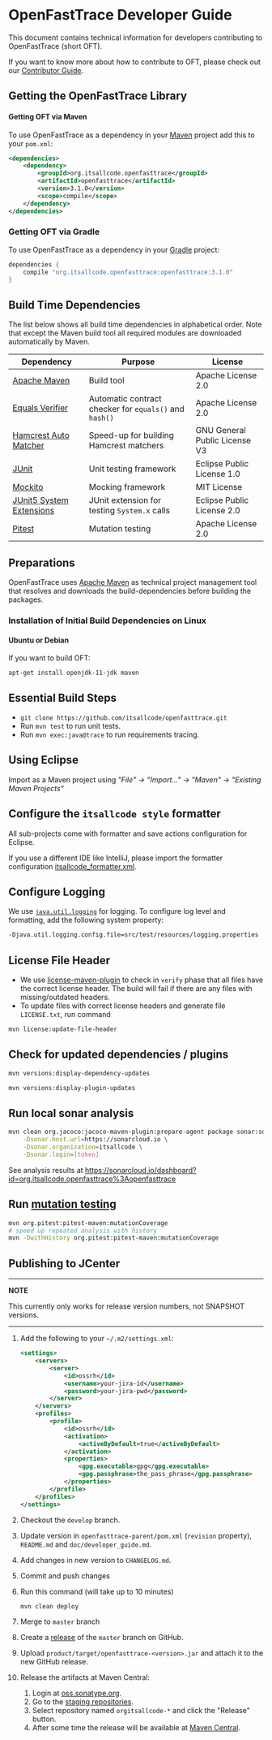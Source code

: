 # OpenFastTrace Developer Guide

This document contains technical information for developers contributing to OpenFastTrace (short OFT).

If you want to know more about how to contribute to OFT, please check out our [Contributor Guide](../CONTRIBUTING.md).

## Getting the OpenFastTrace Library

#### Getting OFT via Maven

To use OpenFastTrace as a dependency in your [Maven](https://maven.apache.org) project add this to your `pom.xml`:

```xml
<dependencies>
    <dependency>
        <groupId>org.itsallcode.openfasttrace</groupId>
        <artifactId>openfasttrace</artifactId>
        <version>3.1.0</version>
        <scope>compile</scope>
    </dependency>
</dependencies>
```

### Getting OFT via Gradle

To use OpenFastTrace as a dependency in your [Gradle](https://gradle.org/) project:

```groovy
dependencies {
    compile "org.itsallcode.openfasttrace:openfasttrace:3.1.0"
}
```

## Build Time Dependencies

The list below shows all build time dependencies in alphabetical order. Note that except the Maven build tool all required modules are downloaded automatically by Maven.

| Dependency                                                                   | Purpose                                                | License                       |
-------------------------------------------------------------------------------|--------------------------------------------------------|--------------------------------
| [Apache Maven](https://maven.apache.org/)                                    | Build tool                                             | Apache License 2.0            |
| [Equals Verifier](https://github.com/jqno/equalsverifier)                    | Automatic contract checker for `equals()` and `hash()` | Apache License 2.0            |
| [Hamcrest Auto Matcher](https://github.com/itsallcode/hamcrest-auto-matcher) | Speed-up for building Hamcrest matchers                | GNU General Public License V3 |
| [JUnit](https://junit.org/junit5)                                            | Unit testing framework                                 | Eclipse Public License 1.0    |
| [Mockito](http://site.mockito.org/)                                          | Mocking framework                                      | MIT License                   |
| [JUnit5 System Extensions](https://github.com/itsallcode/junit5-system-extensions) | JUnit extension for testing `System.x` calls    | Eclipse Public License 2.0     |
| [Pitest](http://pitest.org/)                                                 | Mutation testing                                       | Apache License 2.0            |

## Preparations

OpenFastTrace uses [Apache Maven](https://maven.apache.org) as technical project management tool that resolves and downloads the build-dependencies before building the packages.

### Installation of Initial Build Dependencies on Linux

#### Ubuntu or Debian

If you want to build OFT:

    apt-get install openjdk-11-jdk maven

## Essential Build Steps

* `git clone https://github.com/itsallcode/openfasttrace.git`
* Run `mvn test` to run unit tests.
* Run `mvn exec:java@trace` to run requirements tracing.

## Using Eclipse

Import as a Maven project using *"File" &rarr; "Import..." &rarr; "Maven" &rarr; "Existing Maven Projects"*

## Configure the `itsallcode style` formatter

All sub-projects come with formatter and save actions configuration for Eclipse.

If you use a different IDE like IntelliJ, please import the formatter configuration [itsallcode_formatter.xml](itsallcode_formatter.xml).

## Configure Logging

We use [`java.util.logging`](https://docs.oracle.com/javase/8/docs/technotes/guides/logging/overview.html) for logging. To configure log level and formatting, add the following system property:

```bash
-Djava.util.logging.config.file=src/test/resources/logging.properties
```

## License File Header

* We use [license-maven-plugin](http://www.mojohaus.org/license-maven-plugin) to check in `verify` phase that all files have the correct license header. The build will fail if there are any files with missing/outdated headers.
* To update files with correct license headers and generate file `LICENSE.txt`, run command

```bash
mvn license:update-file-header
```

## Check for updated dependencies / plugins

```bash
mvn versions:display-dependency-updates
```

```bash
mvn versions:display-plugin-updates
```

## Run local sonar analysis

```bash
mvn clean org.jacoco:jacoco-maven-plugin:prepare-agent package sonar:sonar \
    -Dsonar.host.url=https://sonarcloud.io \
    -Dsonar.organization=itsallcode \
    -Dsonar.login=[token]
```

See analysis results at https://sonarcloud.io/dashboard?id=org.itsallcode.openfasttrace%3Aopenfasttrace

## Run [mutation testing](http://pitest.org)

```bash
mvn org.pitest:pitest-maven:mutationCoverage
# speed up repeated analysis with history
mvn -DwithHistory org.pitest:pitest-maven:mutationCoverage
```

## Publishing to JCenter

---
**NOTE**

This currently only works for release version numbers, not SNAPSHOT versions.

---

1. Add the following to your `~/.m2/settings.xml`:

    ```xml
    <settings>
        <servers>
            <server>
                <id>ossrh</id>
                <username>your-jira-id</username>
                <password>your-jira-pwd</password>
            </server>
        </servers>
        <profiles>
            <profile>
                <id>ossrh</id>
                <activation>
                    <activeByDefault>true</activeByDefault>
                </activation>
                <properties>
                    <gpg.executable>gpg</gpg.executable>
                    <gpg.passphrase>the_pass_phrase</gpg.passphrase>
                </properties>
            </profile>
        </profiles>
    </settings>
    ```

1. Checkout the `develop` branch.
1. Update version in `openfasttrace-parent/pom.xml` (`revision` property), `README.md` and `doc/developer_guide.md`.
1. Add changes in new version to `CHANGELOG.md`.
1. Commit and push changes
1. Run this command (will take up to 10 minutes)

    ```bash
    mvn clean deploy
    ```
1. Merge to `master` branch
1. Create a [release](https://github.com/itsallcode/openfasttrace/releases) of the `master` branch on GitHub.
1. Upload `product/target/openfasttrace-<version>.jar` and attach it to the new GitHub release.
1. Release the artifacts at Maven Central:
    1. Login at [oss.sonatype.org](https://oss.sonatype.org).
    1. Go to the [staging repositories](https://oss.sonatype.org/#stagingRepositories).
    1. Select repository named `orgitsallcode-*` and click the "Release" button.
    1. After some time the release will be available at [Maven Central](https://repo1.maven.org/maven2/org/itsallcode/openfasttrace/).

